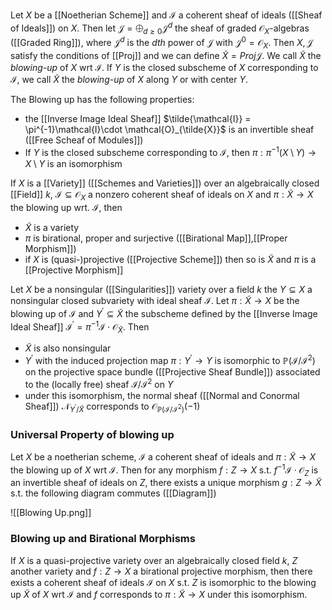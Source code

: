 Let $X$ be a [[Noetherian Scheme]] and $\mathcal{I}$ a coherent sheaf of ideals ([[Sheaf of Ideals]]) on $X$. Then let $\mathcal{J} = \bigoplus_{d\geq 0}\mathcal{J}^d$ the sheaf of graded $\mathcal{O}_X$-algebras ([[Graded Ring]]), where $\mathcal{J}^d$ is the $dth$ power of $\mathcal{J}$ with $\mathcal{J}^0=\mathcal{O}_X$. Then $X,\mathcal{J}$ satisfy the conditions of [[Proj]] and we can define $\tilde{X}=Proj\mathcal{J}$. We call $\tilde{X}$ the *blowing-up* of $X$ wrt $\mathcal{I}$. If $Y$ is the closed subscheme of $X$ corresponding to $\mathcal{I}$, we call $\tilde{X}$ the *blowing-up* of $X$ along $Y$ or with center $Y$.

The Blowing up has the following properties:

* the [[Inverse Image Ideal Sheaf]] $\tilde{\mathcal{I}} = \pi^{-1}\mathcal{I}\cdot \mathcal{O}_{\tilde{X}}$ is an invertible sheaf ([[Free Scheaf of Modules]])
* If $Y$ is the closed subscheme corresponding to $\mathcal{I}$, then $\pi: \pi^{-1}(X\setminus Y)\rightarrow X\setminus Y$ is an isomorphism

If $X$ is a [[Variety]] ([[Schemes and Varieties]]) over an algebraically closed [[Field]] $k$, $\mathcal{I}\subseteq \mathcal{O}_X$ a nonzero coherent sheaf of ideals on $X$ and $\pi:\tilde{X}\rightarrow X$ the blowing up wrt. $\mathcal{I}$, then
* $\tilde{X}$ is a variety
* $\pi$ is birational, proper and surjective ([[Birational Map]],[[Proper Morphism]])
* if $X$ is (quasi-)projective ([[Projective Scheme]]) then so is $\tilde{X}$ and $\pi$ is a [[Projective Morphism]]

Let $X$ be a nonsingular ([[Singularities]]) variety over a field $k$ the $Y\subseteq X$ a nonsingular closed subvariety with ideal sheaf $\mathcal{I}$. Let $\pi:\tilde{X}\rightarrow X$ be the blowing up of $\mathcal{I}$ and $Y^{\prime}\subseteq \tilde{X}$ the subscheme defined by the [[Inverse Image Ideal Sheaf]] $\mathcal{I}^{\prime} = \pi^{-1}\mathcal{I}\cdot \mathcal{O}_{\tilde{X}}$. Then
* $\tilde{X}$ is also nonsingular
* $Y^{\prime}$ with the induced projection map $\pi:Y^{\prime} \rightarrow Y$ is isomorphic to $\mathbb{P}(\mathcal{I}/\mathcal{I}^2)$ on the projective space bundle ([[Projective Sheaf Bundle]]) associated to the (locally free) sheaf $\mathcal{I}/\mathcal{I}^2$ on $Y$
* under this isomorphism, the normal sheaf ([[Normal and Conormal Sheaf]]) $\mathcal{N}_{Y^{\prime}/\tilde{X}}$ corresponds to $\mathcal{O}_{\mathbb{P}(\mathcal{I}/\mathcal{I}^2)}(-1)$  

### Universal Property of blowing up

Let $X$ be a noetherian scheme, $\mathcal{I}$ a coherent sheaf of ideals and $\pi:\tilde{X}\rightarrow X$ the blowing up of $X$ wrt $\mathcal{I}$. Then for any morphism $f:Z\rightarrow X$ s.t. $f^{-1}\mathcal{I}\cdot \mathcal{O}_Z$ is an invertible sheaf of ideals on $Z$, there exists a unique morphism $g:Z\rightarrow \tilde{X}$ s.t. the following diagram commutes ([[Diagram]])

![[Blowing Up.png]]

### Blowing up and Birational Morphisms

If $X$ is a quasi-projective variety over an algebraically closed field $k$, $Z$ another variety and $f:Z\rightarrow X$ a birational projective morphism, then there exists a coherent sheaf of ideals $\mathcal{I}$ on $X$ s.t. $Z$ is isomorphic to the blowing up $\tilde{X}$ of $X$ wrt $\mathcal{I}$ and $f$ corresponds to $\pi:\tilde{X}\rightarrow X$ under this isomorphism.